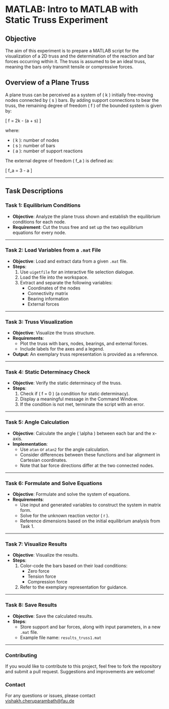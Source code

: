 # MATLAB: Intro to MATLAB with Static Truss Experiment

## Objective
The aim of this experiment is to prepare a MATLAB script for the visualization of a 2D truss and the determination of the reaction and bar forces occurring within it. The truss is assumed to be an ideal truss, meaning the bars only transmit tensile or compressive forces.

## Overview of a Plane Truss
A plane truss can be perceived as a system of \( k \) initially free-moving nodes connected by \( s \) bars. By adding support connections to bear the truss, the remaining degree of freedom \( f \) of the bounded system is given by:

\[ f = 2k - (a + s) \]

where:  
- \( k \): number of nodes  
- \( s \): number of bars  
- \( a \): number of support reactions  

The external degree of freedom \( f_a \) is defined as:

\[ f_a = 3 - a \]

---

## Task Descriptions

### Task 1: Equilibrium Conditions
- **Objective**: Analyze the plane truss shown and establish the equilibrium conditions for each node.
- **Requirement**: Cut the truss free and set up the two equilibrium equations for every node.

---

### Task 2: Load Variables from a `.mat` File
- **Objective**: Load and extract data from a given `.mat` file.
- **Steps**:
  1. Use `uigetfile` for an interactive file selection dialogue.
  2. Load the file into the workspace.
  3. Extract and separate the following variables:
     - Coordinates of the nodes
     - Connectivity matrix
     - Bearing information
     - External forces

---

### Task 3: Truss Visualization
- **Objective**: Visualize the truss structure.
- **Requirements**:
  - Plot the truss with bars, nodes, bearings, and external forces.
  - Include labels for the axes and a legend.
- **Output**: An exemplary truss representation is provided as a reference.

---

### Task 4: Static Determinacy Check
- **Objective**: Verify the static determinacy of the truss.
- **Steps**:
  1. Check if \( f = 0 \) (a condition for static determinacy).
  2. Display a meaningful message in the Command Window.
  3. If the condition is not met, terminate the script with an error.

---

### Task 5: Angle Calculation
- **Objective**: Calculate the angle \( \alpha \) between each bar and the x-axis.
- **Implementation**:
  - Use `atan` or `atan2` for the angle calculation.
  - Consider differences between these functions and bar alignment in Cartesian coordinates.
  - Note that bar force directions differ at the two connected nodes.

---

### Task 6: Formulate and Solve Equations
- **Objective**: Formulate and solve the system of equations.
- **Requirements**:
  - Use input and generated variables to construct the system in matrix form.
  - Solve for the unknown reaction vector \( r \).
  - Reference dimensions based on the initial equilibrium analysis from Task 1.

---

### Task 7: Visualize Results
- **Objective**: Visualize the results.
- **Steps**:
  1. Color-code the bars based on their load conditions:
     - Zero force
     - Tension force
     - Compression force
  2. Refer to the exemplary representation for guidance.

---

### Task 8: Save Results
- **Objective**: Save the calculated results.
- **Steps**:
  - Store support and bar forces, along with input parameters, in a new `.mat` file.
  - Example file name: `results_truss1.mat`

---
### Contributing
If you would like to contribute to this project, feel free to fork the repository and submit a pull request. Suggestions and improvements are welcome!

### Contact
For any questions or issues, please contact vishakh.cheruparambath@fau.de

